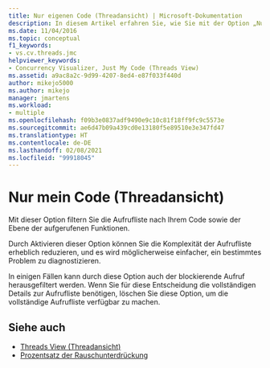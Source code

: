 ```yaml
---
title: Nur eigenen Code (Threadansicht) | Microsoft-Dokumentation
description: In diesem Artikel erfahren Sie, wie Sie mit der Option „Nur eigenen Code“ die Aufrufliste nach Ihrem Code sowie der Ebene der aufgerufenen Funktionen filtern können.
ms.date: 11/04/2016
ms.topic: conceptual
f1_keywords:
- vs.cv.threads.jmc
helpviewer_keywords:
- Concurrency Visualizer, Just My Code (Threads View)
ms.assetid: a9ac8a2c-9d99-4207-8ed4-e87f033f440d
author: mikejo5000
ms.author: mikejo
manager: jmartens
ms.workload:
- multiple
ms.openlocfilehash: f09b3e0837adf9490e9c10c81f18ff9fc9c5573e
ms.sourcegitcommit: ae6d47b09a439cd0e13180f5e89510e3e347fd47
ms.translationtype: HT
ms.contentlocale: de-DE
ms.lasthandoff: 02/08/2021
ms.locfileid: "99918045"
---
```

# <a name="just-my-code-threads-view"></a>Nur mein Code (Threadansicht)
Mit dieser Option filtern Sie die Aufrufliste nach Ihrem Code sowie der Ebene der aufgerufenen Funktionen.

 Durch Aktivieren dieser Option können Sie die Komplexität der Aufrufliste erheblich reduzieren, und es wird möglicherweise einfacher, ein bestimmtes Problem zu diagnostizieren.

 In einigen Fällen kann durch diese Option auch der blockierende Aufruf herausgefiltert werden. Wenn Sie für diese Entscheidung die vollständigen Details zur Aufrufliste benötigen, löschen Sie diese Option, um die vollständige Aufrufliste verfügbar zu machen.

## <a name="see-also"></a>Siehe auch
- [Threads View (Threadansicht)](../profiling/threads-view-parallel-performance.md)
- [Prozentsatz der Rauschunterdrückung](../profiling/noise-reduction-percentage.md)